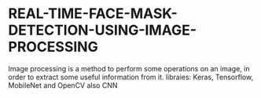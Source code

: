 # REAL-TIME-FACE-MASK-DETECTION-USING-IMAGE-PROCESSING
Image processing is a method to perform some operations on an image, in order to extract some useful information from it.
libraies: Keras, Tensorflow, MobileNet and OpenCV also CNN
